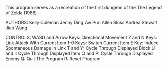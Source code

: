 This program serves as a recreation of the first dungeon of the The Legend of Zelda (1986)

AUTHORS:
Kelly Coleman
Jenny Ding
Avi Puri
Allen Sluss
Andrea Stewart
Jian Wang

CONTROLS:
	WASD and Arrow Keys: Directional Movement
	Z and N Keys: Link Attack With Current Item
	1-0 Keys: Switch Current Item
	E Key: Induce Spontaneous Damage In Link
	T and Y: Cycle Through Displayed Block
	U and I: Cycle Through Displayed Item
	O and P: Cycle Through Displayed Enemy
	Q: Quit The Program
	R: Reset Program
